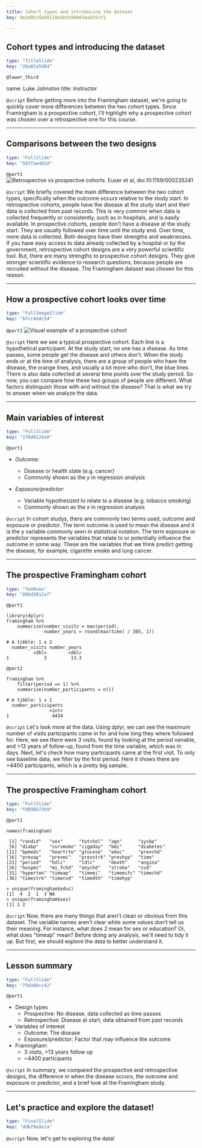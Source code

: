 ```yaml
---
title: Cohort types and introducing the dataset
key: 9e3d8b35b89128ebb91908d3aa815cf1

---
```

## Cohort types and introducing the dataset

```yaml
type: "TitleSlide"
key: "26a03a5d84"
```

`@lower_third`

name: Luke Johnston
title: Instructor


`@script`
Before getting more into the Framingham dataset, we're going to quickly cover more differences between the two cohort types. Since Framingham is a prospective cohort, I'll highlight why a prospective cohort was chosen over a retrospective one for this course.


---
## Comparisons between the two designs

```yaml
type: "FullSlide"
key: "583fae4d2d"
```

`@part1`
![Retrospective vs prospective cohorts. Euser et al, doi:10.1159/000235241](http://s3.amazonaws.com/assets.datacamp.com/production/repositories/2079/datasets/a183894d11c7317da3f4831b9e6b75cb4929942d/pro-vs-retro.png)


`@script`
We briefly covered the main difference between the two cohort types, specifically when the outcome occurs relative to the study start. In retrospective cohorts, people have the disease at the study start and their data is collected from past records. This is very common when data is collected frequently or consistently, such as in hospitals, and is easily available. In prospective cohorts, people don't have a disease at the study start. They are usually followed over time until the study end. Over time, more data is collected. Both designs have their strengths and weaknesses. If you have easy access to data already collected by a hospital or by the government, retrospective cohort designs are a very powerful scientific tool. But, there are many strengths to prospective cohort designs. They give stronger scientific evidence to research questions, because people are recruited without the disease. The Framingham dataset was chosen for this reason.


---
## How a prospective cohort looks over time

```yaml
type: "FullImageSlide"
key: "b7cc4ddc54"
```

`@part1`
![Visual example of a prospective cohort](http://s3.amazonaws.com/assets.datacamp.com/production/repositories/2079/datasets/5008b35c45932322dbbdc87458ff4456ecaafedc/plot-prospective-outcome.png)


`@script`
Here we see a typical prospective cohort. Each line is a hypothetical participant. At the study start, no one has a disease. As time passes, some people get the disease and others don't. When the study ends or at the time of analysis, there are a group of people who have the disease, the orange lines, and usually a lot more who don't, the blue lines. There is also data collected at several time points over the study period. So now, you can compare how these two groups of people are different. What factors distinguish those with and without the disease? That is what we try to answer when we analyze the data.


---
## Main variables of interest

```yaml
type: "FullSlide"
key: "278d9126a9"
```

`@part1`
- *Outcome*: 
    - Disease or health state (e.g. cancer)
    - Commonly shown as the $y$ in regression analysis

- *Exposure/predictor*: 
    - Variable hypothesized to relate to a disease (e.g. tobacco smoking)
    - Commonly shown as the $x$ in regression analysis


`@script`
In cohort studys, there are commonly two terms used, outcome and exposure or predictor. The term outcome is used to mean the disease and it is the y variable commonly seen in statistical notation. The term exposure or predictor represents the variables that relate to or potentially influence the outcome in some way. These are the variables that we think predict getting the disease, for example, cigarette smoke and lung cancer.


---
## The prospective Framingham cohort

```yaml
type: "TwoRows"
key: "88bd3012a7"
```

`@part1`
```{r}
library(dplyr)
framingham %>%
    summarise(number_visits = max(period),
              number_years = round(max(time) / 365, 1))
```

```{text}
# A tibble: 1 x 2
  number_visits number_years
          <dbl>        <dbl>
1             3         13.3
```


`@part2`
```{r}
framingham %>% 
    filter(period == 1) %>% 
    summarise(number_participants = n())
```

```{text}
# A tibble: 1 x 1
  number_participants
                <int>
1                4434
```


`@script`
Let's look more at the data. Using dplyr, we can see the maximum number of visits participants came in for and how long they where followed for. Here, we see there were 3 visits, found by looking at the period variable, and >13 years of follow-up, found from the time variable, which was in days. Next, let's check how many participants came at the first visit. To only see baseline data, we filter by the first period. Here it shows there are >4400 participants, which is a pretty big sample.


---
## The prospective Framingham cohort

```yaml
type: "FullSlide"
key: "fd098b73b9"
```

`@part1`
```{r}
names(framingham)
```

```
 [1] "randid"   "sex"      "totchol"  "age"      "sysbp"   
 [6] "diabp"    "cursmoke" "cigpday"  "bmi"      "diabetes"
[11] "bpmeds"   "heartrte" "glucose"  "educ"     "prevchd" 
[16] "prevap"   "prevmi"   "prevstrk" "prevhyp"  "time"    
[21] "period"   "hdlc"     "ldlc"     "death"    "angina"  
[26] "hospmi"   "mi_fchd"  "anychd"   "stroke"   "cvd"     
[31] "hyperten" "timeap"   "timemi"   "timemifc" "timechd" 
[36] "timestrk" "timecvd"  "timedth"  "timehyp" 
```

```
> unique(framingham$educ)
[1]  4  2  1  3 NA
> unique(framingham$sex)
[1] 1 2
```


`@script`
Now, there are many things that aren't clean or obvious from this dataset. The variable names aren't clear while some values don't tell us their meaning. For instance, what does 2 mean for sex or education? Or, what does "timeap" mean? Before doing any analysis, we'll need to tidy it up. But first, we should explore the data to better understand it.


---
## Lesson summary

```yaml
type: "FullSlide"
key: "75da8bcc42"
```

`@part1`
- Design types
    - Prospective: No disease, data collected as time passes
    - Retrospective: Disease at start, data obtained from past records
- Variables of interest
    - Outcome: The disease 
    - Exposure/predictor: Factor that may influence the outcome
- Framingham:
    - 3 visits, >13 years follow up
    - ~4400 participants


`@script`
In summary, we compared the prospective and retrospective designs, the difference in when the disease occurs, the outcome and exposure or predictor, and a brief look at the Framingham study.


---
## Let's practice and explore the dataset!

```yaml
type: "FinalSlide"
key: "ddbf9a5e1a"
```

`@script`
Now, let's get to exploring the data!

